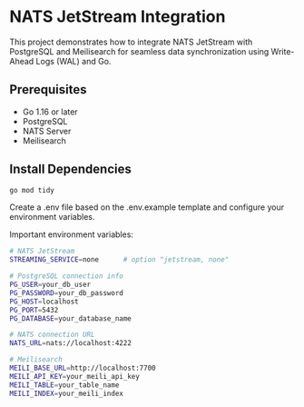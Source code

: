 # NATS JetStream Integration

This project demonstrates how to integrate NATS JetStream with PostgreSQL and Meilisearch for seamless data synchronization using Write-Ahead Logs (WAL) and Go.

## Prerequisites

- Go 1.16 or later
- PostgreSQL
- NATS Server
- Meilisearch

## Install Dependencies

```sh
go mod tidy
```

Create a .env file based on the .env.example template and configure your environment variables.

Important environment variables:

```sh
# NATS JetStream
STREAMING_SERVICE=none      # option "jetstream, none"

# PostgreSQL connection info
PG_USER=your_db_user
PG_PASSWORD=your_db_password
PG_HOST=localhost
PG_PORT=5432
PG_DATABASE=your_database_name

# NATS connection URL
NATS_URL=nats://localhost:4222

# Meilisearch
MEILI_BASE_URL=http://localhost:7700
MEILI_API_KEY=your_meili_api_key
MEILI_TABLE=your_table_name
MEILI_INDEX=your_meili_index

```
